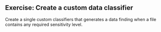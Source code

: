 ## Exercise: Create a custom data classifier

Create a single custom classifiers that generates a data finding when a file contains any required sensitivity level.


